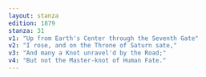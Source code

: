 ```yaml
---
layout: stanza
edition: 1879
stanza: 31
v1: "Up from Earth's Center through the Seventh Gate"
v2: "I rose, and on the Throne of Saturn sate,"
v3: "And many a Knot unravel'd by the Road;"
v4: "But not the Master-knot of Human Fate."
---
```

